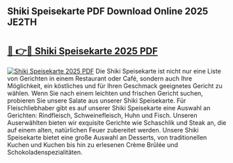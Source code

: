 ## Shiki Speisekarte PDF Download Online 2025 JE2TH

# <h2><a href="http://gc7fxp.nevu.top/?p=Shiki+Speisekarte">🔗 👉🔴 Shiki Speisekarte 2025 PDF</a></h2>

[![Shiki Speisekarte 2025 PDF](https://i.imgur.com/dBaPXMq.png)](http://gc7fxp.nevu.top/?p=Shiki+Speisekarte)
Die Shiki Speisekarte ist nicht nur eine Liste von Gerichten in einem Restaurant oder Café, sondern auch Ihre Möglichkeit, ein köstliches und für Ihren Geschmack geeignetes Gericht zu wählen. Wenn Sie nach einem leichten und frischen Gericht suchen, probieren Sie unsere Salate aus unserer Shiki Speisekarte. Für Fleischliebhaber gibt es auf unserer Shiki Speisekarte eine Auswahl an Gerichten: Rindfleisch, Schweinefleisch, Huhn und Fisch. Unseren Auserwählten bieten wir exquisite Gerichte wie Schaschlik und Steak an, die auf einem alten, natürlichen Feuer zubereitet werden. Unsere Shiki Speisekarte bietet eine große Auswahl an Desserts, von traditionellen Kuchen und Kuchen bis hin zu erlesenen Crème Brûlée und Schokoladenspezialitäten.
